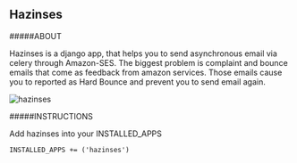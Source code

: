 ## Hazinses

#####ABOUT

Hazinses is a django app, that helps you to send asynchronous email via celery through Amazon-SES. The biggest problem
is complaint and bounce emails that come as feedback from amazon services. Those emails cause you to reported as Hard Bounce and
prevent you to send email again.

![hazinses](http://ucuncuadam.files.wordpress.com/2012/02/sami-hazinses-2.jpg?w=500&h=389 "hazinses")

#####INSTRUCTIONS

Add hazinses into your INSTALLED_APPS 


    INSTALLED_APPS += ('hazinses')
